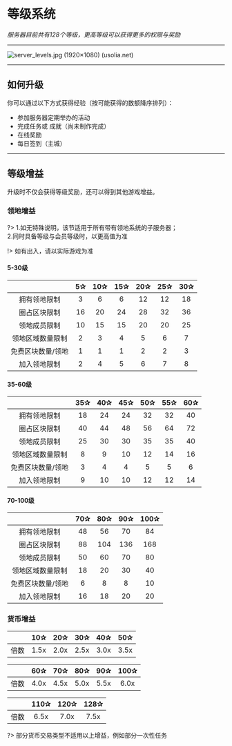 # 等级系统

*服务器目前共有128个等级，更高等级可以获得更多的权限与奖励*

----

![server_levels.jpg (1920×1080) (usolia.net)](https://usolia.net/img/docs/server_levels.jpg)

----------

## 如何升级

你可以通过以下方式获得经验（按可能获得的数额降序排列）：

 - 参加服务器定期举办的活动
 - 完成任务或 成就（尚未制作完成）
 - 在线奖励
 - 每日签到（主城）

----------

## 等级增益

升级时不仅会获得等级奖励，还可以得到其他游戏增益。

### 领地增益

?>  1.如无特殊说明，该节适用于所有带有领地系统的子服务器；<br>2.同时具备等级与会员等级时，以更高值为准

!> 如有出入，请以实际游戏为准

#### 5-30级

|     |  5✰   |  10✰   |  15✰   |  20✰   |   25✰  |  30✰   |
| :-: | :-: | :-: | :-: | :-: | :-: | :-: |
|  拥有领地限制   |  3   |  6   |  6   |  12   |  12   |  18   |
|  圈占区块限制   |  16   |  20   |  24   |  28   |  32   | 36    |
|  领地成员限制   | 10    |  15   |  15   |  20   |   20  |  25   |
|  领地区域数量限制   |  2   |  3   |  4   | 5    |  6   |  7   |
|  免费区块数量/领地  |  1   |  1   |  1   |   2  |  2   |  3   |
|  加入领地限制   |  2   |  4   |  5   |  6   |  7   |   8  |

#### 35-60级

|     |  35✰   |  40✰   |  45✰   |  50✰   |   55✰  |  60✰   |
| :-: | :-: | :-: | :-: | :-: | :-: | :-: |
|  拥有领地限制   |  18   |  24   |  24   |  32   |  32   |  40   |
|  圈占区块限制   |  40   |  44   |  48   |  56   |  64   |   72    |
|  领地成员限制   | 25    |  30   |  30   |  35   |   35  |  40   |
|  领地区域数量限制   |  8   |  9   |  10   | 12    |  14   |  16   |
|  免费区块数量/领地  |  3   |  4   |  4   |   5  |  5   |  6   |
|  加入领地限制   |  9   |  10   |  10   |  12   |  12   |  14  |

#### 70-100级

|     |  70✰   |  80✰   |  90✰   |  100✰   |
| :-: | :-: | :-: | :-: | :-: |
|  拥有领地限制   |  48   |  56   |  70   |  84   | 
|  圈占区块限制   |  88   |  104   |  136   |  168   |
|  领地成员限制   |  50    |  60   |  70   |  80   |
|  领地区域数量限制   |  18   |  20   |  30   |  40    |
|  免费区块数量/领地  |  6   |  8   |  8   |   10  |
|  加入领地限制   |  16  |  18   |  20   |  20   |

### 货币增益

|     |  10✰   |  20✰   |  30✰   |  40✰   |   50✰  |
| :-: | :-: | :-: | :-: | :-: | :-: |
|  倍数   |  1.5x   | 2.0x   |  2.5x   |  3.0x   | 3.5x  |

|     |  60✰   |  70✰   |  80✰   |  90✰   |   100✰  |
| :-: | :-: | :-: | :-: | :-: | :-: |
|  倍数   |  4.0x   | 4.5x   |  5.0x   |  5.5x   | 6.0x  |


|     |  110✰   |  120✰   |  128✰   |
| :-: | :-: | :-: | :-: |
|  倍数   |  6.5x   | 7.0x   |  7.5x   |

?> 部分货币交易类型不适用以上增益，例如部分一次性任务
